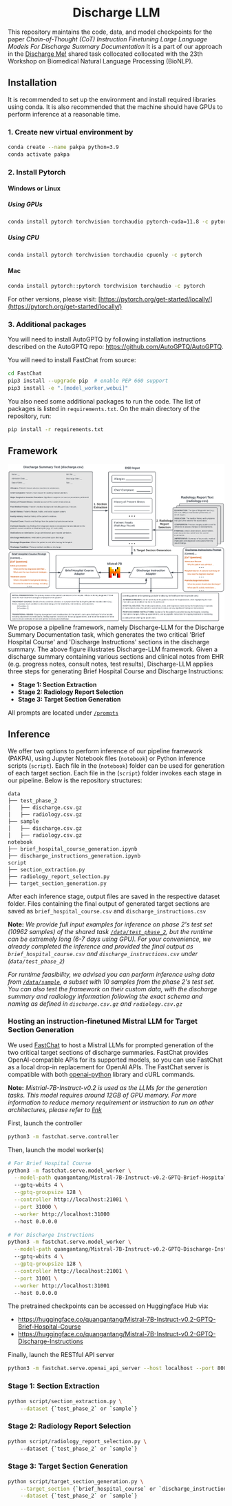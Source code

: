 <div align="center">

# Discharge LLM

</div>

This repository maintains the code, data, and model checkpoints for the paper *Chain-of-Thought (CoT) Instruction Finetuning Large Language Models For Discharge Summary Documentation*
It is a part of our approach in the [Discharge Me!](https://www.codabench.org/competitions/2008/) shared task collocated collocated with the 23th Workshop on Biomedical Natural Language Processing (BioNLP).

## Installation
It is recommended to set up the environment and install required libraries using conda. 
It is also recommended that the machine should have GPUs to perform inference at a reasonable time.  
### 1. Create new virtual environment by
```bash
conda create --name pakpa python=3.9
conda activate pakpa
```
### 2. Install Pytorch
#### Windows or Linux
##### Using GPUs
```bash
conda install pytorch torchvision torchaudio pytorch-cuda=11.8 -c pytorch -c nvidia
```
##### Using CPU
```bash
conda install pytorch torchvision torchaudio cpuonly -c pytorch
```
#### Mac
```bash
conda install pytorch::pytorch torchvision torchaudio -c pytorch
```
For other versions, please visit: [https://pytorch.org/get-started/locally/](https://pytorch.org/get-started/locally/)

### 3. Additional packages
You will need to install AutoGPTQ by following installation instructions described on the AutoGPTQ repo: https://github.com/AutoGPTQ/AutoGPTQ.

You will need to install FastChat from source:
```bash
cd FastChat
pip3 install --upgrade pip  # enable PEP 660 support
pip3 install -e ".[model_worker,webui]"
```

You also need some additional packages to run the code. The list of packages is listed in ```requirements.txt```. On the main directory of the repository, run:
```bash
pip install -r requirements.txt
```

## Framework
![Model architecture](Discharge_LLM_Diagram.png)
We propose a pipeline framework, namely Discharge-LLM for the Discharge Summary Documentation task, which generates the two critical 'Brief Hospital Course' and 'Discharge Instructions' sections in the discharge summary. 
The above figure illustrates Discharge-LLM framework. 
Given a discharge summary containing various sections and clinical notes from EHR (e.g. progress notes, consult notes, test results), 
Discharge-LLM applies three steps for generating Brief Hospital Course and Discharge Instructions:
- **Stage 1: Section Extraction**
- **Stage 2: Radiology Report Selection**
- **Stage 3: Target Section Generation**

All prompts are located under [```/prompts```](/prompts)

## Inference
We offer two options to perform inference of our pipeline framework (PAKPA), using Jupyter Notebook files (```notebook```) or Python inference scripts (```script```).
Each file in the (```notebook```) folder can be used for generation of each target section.
Each file in the (```script```) folder invokes each stage in our pipeline.
Below is the repository structures:
```
data
├── test_phase_2
│   ├── discharge.csv.gz
│   ├── radiology.csv.gz
├── sample
│   ├── discharge.csv.gz
│   ├── radiology.csv.gz
notebook
├── brief_hospital_course_generation.ipynb
├── discharge_instructions_generation.ipynb
script
├── section_extraction.py
├── radiology_report_selection.py
├── target_section_generation.py
```

After each inference stage, output files are saved in the respective dataset folder.
Files containing the final output of generated target sections are saved as ```brief_hospital_course.csv``` and ```discharge_instructions.csv```


**Note:** *We provide full input examples for inference on phase 2's test set (10962 samples) of the shared task [```/data/test_phase_2```](```/data/test_phase_2```), but the runtime can be extremely long (6-7 days using GPU).
For your convenience, we already completed the inference and provided the final output as ```brief_hospital_course.csv``` and ```discharge_instructions.csv``` under (```data/test_phase_2```)*

*For runtime feasibility, we advised you can perform inference using data from [```/data/sample```](```/data/sample```), a subset with 10 samples from the phase 2's test set.
You can also test the framework on their custom data, 
with the discharge summary and radiology information following the exact schema and naming as defined in ```discharge.csv.gz``` and ```radiology.csv.gz```*

### Hosting an instruction-finetuned Mistral LLM for Target Section Generation
We used [FastChat](https://github.com/lm-sys/FastChat/tree/main) to host a Mistral LLMs for prompted generation of the two critical target sections of discharge summaries.
FastChat provides OpenAI-compatible APIs for its supported models, so you can use FastChat as a local drop-in replacement for OpenAI APIs.
The FastChat server is compatible with both [openai-python](https://github.com/openai/openai-python) library and cURL commands.

**Note:** *Mistrial-7B-Instruct-v0.2 is used as the LLMs for the generation tasks. This model requires around 12GB of GPU memory.
For more information to reduce memory requirement or instruction to run on other architectures, please refer to [link](https://github.com/lm-sys/FastChat/tree/main?tab=readme-ov-file#inference-with-command-line-interface)*

First, launch the controller
```bash
python3 -m fastchat.serve.controller
```

Then, launch the model worker(s)

```bash
# For Brief Hospital Course
python3 -m fastchat.serve.model_worker \
  --model-path quangantang/Mistral-7B-Instruct-v0.2-GPTQ-Brief-Hospital-Course \ 
  --gptq-wbits 4 \
  --gptq-groupsize 128 \
  --controller http://localhost:21001 \
  --port 31000 \
  --worker http://localhost:31000
  --host 0.0.0.0
```

```bash
# For Discharge Instructions
python3 -m fastchat.serve.model_worker \
  --model-path quangantang/Mistral-7B-Instruct-v0.2-GPTQ-Discharge-Instructions \ 
  --gptq-wbits 4 \
  --gptq-groupsize 128 \
  --controller http://localhost:21001 \
  --port 31001 \
  --worker http://localhost:31001
  --host 0.0.0.0
```

The pretrained checkpoints can be accessed on Huggingface Hub via:
- https://huggingface.co/quangantang/Mistral-7B-Instruct-v0.2-GPTQ-Brief-Hospital-Course
- https://huggingface.co/quangantang/Mistral-7B-Instruct-v0.2-GPTQ-Discharge-Instructions

Finally, launch the RESTful API server

```bash
python3 -m fastchat.serve.openai_api_server --host localhost --port 8000
```

### Stage 1: Section Extraction
```bash
python script/section_extraction.py \
    --dataset {`test_phase_2` or `sample`}
```

### Stage 2: Radiology Report Selection
```bash
python script/radiology_report_selection.py \ 
    --dataset {`test_phase_2` or `sample`}
```

### Stage 3: Target Section Generation
```bash
python script/target_section_generation.py \
    --target_section {`brief_hospital_course` or `discharge_instructions`} \
    --dataset {`test_phase_2` or `sample`}
```